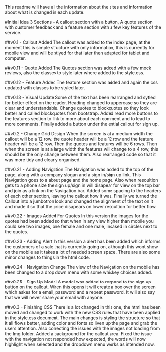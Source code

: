 This readme will have all the information about the sites and information about what is changed in each update.

#Initial Idea
3 Sections - A callout section with a button, A quote section with customer feedback and a feature section with a few key features of the service.

##v0.1 - Callout Added
The callout was added to the index page, at the moment this is simple structure with only information, this is currently for mobile view and will be stlyed for that later then adapted for tablet and computer.

##v0.11 - Quote Added
The Quotes section was added with a few mock reviews, also the classes to style later where added to the style.css.

##v0.12 - Feature Added
The feature section was added and again the css updated with classes to be styled later.

##v0.13 - Visual Update
Some of the text has been rearranged and sytled for better effect on the reader. 
Heading changed to uppercase so they are clear and understandable. 
Change quotes to blockquotes so they look better and called blockquotes from bootstrap.
Added read more buttons to the features section to link to more about each comment and to lead to more comments.
Finally added a button under the ential callout for sign up. 

##v0.2 - Change Grid Design
When the screen is at a medium width the callout will be a 12 row, the quote header will be a 12 row and the feature header will be a 12 row. Then the quotes and features will be 6 rows.
Then when the screen is at a large width the features will change to a 4 row, this should be the only change between them.
Also rearranged code so that it was more tidy and clearly organised.

##v0.21 - Adding Navigation
The Navigation was added to the top of the page, along with a company slogan and a sign in/sign up link. 
This Navigation goes to a about page and the home page. 
Also when resoultion gets to a phone size the sign up/sign in will disapear for view on the top bar and join as a link on the Navigation bar.
Added some spacing to the headers of each other section, leaving the callout how it was.
Finally we turned the Callout into a jumbotron look and changed the alignment of the text on it and made it so that the price disapears on lower resoultion for better flow.

##v0.22 - Images Added For Quotes
In this version the images for the quotes had been added so that when in any view higher than mobile you could see two images, one female and one male, incased in circles next to the quotes.

##v0.23 - Adding Alert
In this version a alert has been added which informs the customers of a sale that is currently going on, although this wont show on the mobile as it takes a lot of needed screen space.
There are also some minor changes to things in the html code.

##v0.24 - Navigation Change
The view of the Navigation on the mobile has been changed to a drop down menu with some whiskey choices added.

##v0.25 - Sign Up Model
A model was added to respond to the sign up button on the callout. When this opens it will create a box over the screen which askes for a email, password and a repeat password.
It will also say that we will never share your email with anyone.

##v0.3 - Finishing CSS
There is a lot changed in this one, the html has been moved and changed to work with the new CSS rules that have been applied in the style.css document.
The main changes is styling the structure so that it all flows better, adding color and fonts so liven up the page and grab the users attention.
Also correcting the issues with the images not loading from the Img folder.
Added a background for the callout area.
Fixed the issue with the navigation not responded how expected, the words will now highlight when selected and the dropdown menu works as intended now.